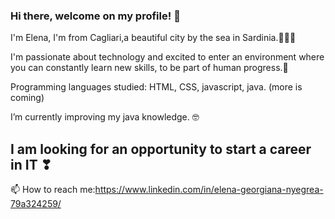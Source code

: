 ### Hi there, welcome on my profile! 👋
I'm Elena, I'm from Cagliari,a beautiful city by the sea in Sardinia.🌊🌊🌊

I'm passionate about technology and excited to enter an environment where you can constantly learn new skills, to be part of human progress.🤩

Programming languages studied: HTML, CSS, javascript, java. (more is coming) 

I’m currently improving my java knowledge. 🤓

## I am looking for an opportunity to start a career in IT ❣

📫 How to reach me:https://www.linkedin.com/in/elena-georgiana-nyegrea-79a324259/

<!--
**HeelenaIT/HeelenaIT** is a ✨ _special_ ✨ repository because its `README.md` (this file) appears on your GitHub profile.

-->
